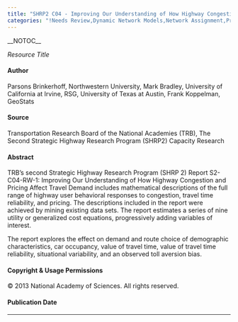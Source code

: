 ```yaml
---
title: "SHRP2 C04 - Improving Our Understanding of How Highway Congestion and Pricing Affect Travel Demand"
categories: "!Needs Review,Dynamic Network Models,Network Assignment,Pricing And Valuation,Reports,Resources"
---
```


\_\_NOTOC\_\_

*Resource Title*

#### Author

Parsons Brinkerhoff,
Northwestern University,
Mark Bradley,
University of California at Irvine,
RSG,
University of Texas at Austin,
Frank Koppelman,
GeoStats

#### Source

Transportation Research Board of the National Academies (TRB),
The Second Strategic Highway Research Program (SHRP2) Capacity Research

#### Abstract

TRB’s second Strategic Highway Research Program (SHRP 2) Report S2-C04-RW-1: Improving Our Understanding of How Highway Congestion and Pricing Affect Travel Demand includes mathematical descriptions of the full range of highway user behavioral responses to congestion, travel time reliability, and pricing. The descriptions included in the report were achieved by mining existing data sets. The report estimates a series of nine utility or generalized cost equations, progressively adding variables of interest.

The report explores the effect on demand and route choice of demographic characteristics, car occupancy, value of travel time, value of travel time reliability, situational variability, and an observed toll aversion bias.

#### Copyright & Usage Permissions

© 2013 National Academy of Sciences. All rights reserved.

#### Publication Date

------------------------------------------------------------------------

<comments />

